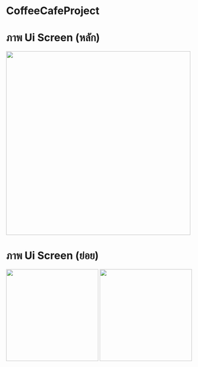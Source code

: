 # CoffeeCafeProject

# ภาพ Ui Screen (หลัก)

<img src="https://github.com/user-attachments/assets/625f4226-f047-45d2-b228-520e5bddc680" width="500">

# ภาพ Ui Screen (ย่อย)

<img src="https://github.com/user-attachments/assets/9b907e4a-b313-44ab-99d1-7ba9f3015608" width="250">

<img src="https://github.com/user-attachments/assets/b92d7f17-8700-4a77-8001-4fa16c49afc7" width="250">

